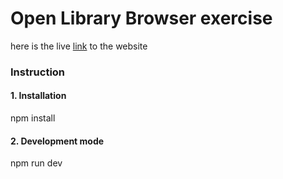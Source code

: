# Open Library Browser exercise

here is the live [link]() to the website

### Instruction

#### 1. Installation

npm install

#### 2. Development mode

npm run dev


